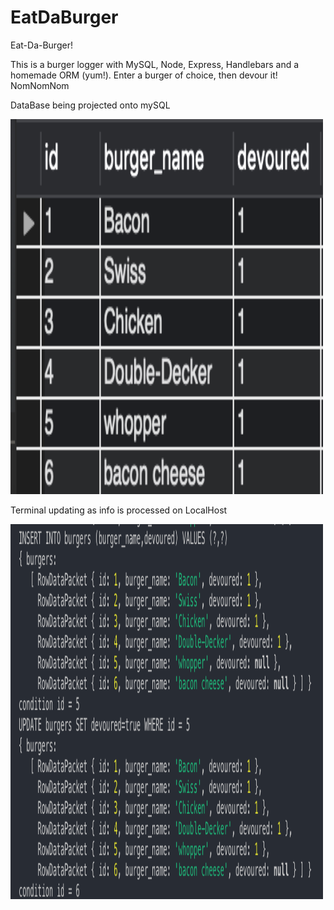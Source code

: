 # EatDaBurger
Eat-Da-Burger!

This is a burger logger with MySQL, Node, Express, Handlebars and a homemade ORM (yum!). 
Enter a burger of choice, then devour it! NomNomNom

<p>DataBase being projected onto mySQL</p>
    <p>
    <img src= "images/mySQL.png" style="width:500px;height:600px;">
    </p>

<p></p>

<p>Terminal updating as info is processed on LocalHost</p>
    <p>
    <img src= "images/terminal.png" style="width:500px;height:600px;">
    </p>